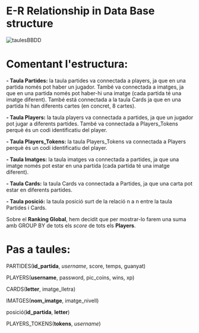# E-R Relationship in Data Base structure

![taulesBBDD](https://user-images.githubusercontent.com/83337658/158844526-e0bba45a-b645-4461-8b6b-1a663727be37.png)

# Comentant l'estructura:
**- Taula Partides:** la taula partides va connectada a players, ja que en una partida només pot haber un jugador. També va connectada a imatges, ja que en una partida només pot haber-hi una imatge (cada partida té una imatge diferent). També está connectada a la taula Cards ja que en una partida hi han diferents cartes (en concret, 8 cartes).

**- Taula Players:** la taula players va connectada a partides, ja que un jugador pot jugar a diferents partides. També va connectada a Players_Tokens perquè és un codi identificatiu del player.

**- Taula Players_Tokens:** la taula Players_Tokens va connectada a Players perquè és un codi identificatiu del player.

**- Taula Imatges:** la taula imatges va connectada a partides, ja que una imatge només pot estar en una partida (cada partida té una imatge diferent).

**- Taula Cards:** la taula Cards va connectada a Partides, ja que una carta pot estar en diferents partides.

**- Taula posició:** la taula posició surt de la relació n a n entre la taula Partides i Cards.

Sobre el **Ranking Global**, hem decidit que per mostrar-lo farem una suma amb GROUP BY de tots els _score_ de tots els **Players**.


# Pas a taules:

PARTIDES(**id_partida**, _username_, score, temps, guanyat)

PLAYERS(**username**, password, pic_coins, wins, xp)

CARDS(**letter**, imatge_lletra)

IMATGES(**nom_imatge**, imatge_nivell)

posició(**id_partida**, **letter**)

PLAYERS_TOKENS(**tokens**, _username_)
